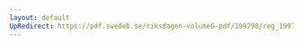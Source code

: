 ```yaml
---
layout: default
UpRedirect: https://pdf.swedeb.se/riksdagen-volumeG-pdf/199798/reg_199798/reg_199798_0444.pdf
---
```

